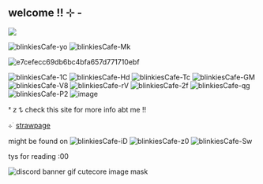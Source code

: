 ##  welcome !! ⊹ - 
![](https://komarev.com/ghpvc/?username=litteryzu&color=641c41&style=for-the-badge&label=PROFILE+VIEWS) 

![blinkiesCafe-yo](https://github.com/user-attachments/assets/ba2e417f-08f4-4b3e-818d-79cc24a3a4ef)
![blinkiesCafe-Mk](https://github.com/user-attachments/assets/125d2983-c5f9-4e75-9ba1-b8caebb5688b)

![e7cefecc69db6bc4bfa657d771710ebf](https://github.com/user-attachments/assets/209c2172-6b7f-4a67-b300-d86832885c2a)

![blinkiesCafe-1C](https://github.com/user-attachments/assets/2d892208-a509-4e7e-81e3-d3d4fb9ff86f)
![blinkiesCafe-Hd](https://github.com/user-attachments/assets/20544aa9-e4b2-484e-a624-72597aea8251)
![blinkiesCafe-Tc](https://github.com/user-attachments/assets/4d1fbf09-aeb2-4f55-a681-a4ab5e09e482)
![blinkiesCafe-GM](https://github.com/user-attachments/assets/6c31f407-9a9b-470e-b8b0-89e3ed80de41)
![blinkiesCafe-V8](https://github.com/user-attachments/assets/4d265041-195c-4061-898f-40829f4cb45e)
![blinkiesCafe-rV](https://github.com/user-attachments/assets/3fe11a7f-55bb-4ff7-b4ac-0737be3ee985)
![blinkiesCafe-2f](https://github.com/user-attachments/assets/d74eb911-03c7-49c8-9bfe-119cc79801cd)
![blinkiesCafe-qg](https://github.com/user-attachments/assets/dcaf6253-9da5-40ee-9244-0d3b091f3ec5)
![blinkiesCafe-P2](https://github.com/user-attachments/assets/9f4c1b64-be52-451b-91ca-e246869cccf3)
![image](https://github.com/user-attachments/assets/1e5168d4-e1f5-4f57-abb1-0a50a56cca9d)





ᶻ 𝗓 𐰁  check this site for more info abt me !!

⊹ ࣪  [strawpage](https://read-before-int.straw.page) 

might be found on
 ![blinkiesCafe-iD](https://github.com/user-attachments/assets/d0891f7a-7475-4450-9687-c7d34cc70e2d) ![blinkiesCafe-z0](https://github.com/user-attachments/assets/52a5be27-51bc-46c0-90fd-14d4fae3d05e) ![blinkiesCafe-Sw](https://github.com/user-attachments/assets/506826cd-70fe-4b7d-ab35-81ef39a35e8c)



tys for reading :00

![discord banner gif cutecore image mask](https://github.com/user-attachments/assets/92e0b0ec-439d-4882-8992-eafba329230d)

